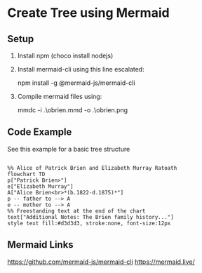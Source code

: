 # Create Tree using Mermaid

## Setup

1. Install npm (choco install nodejs)

2. Install mermaid-cli using this line escalated: 

    npm install -g @mermaid-js/mermaid-cli

3. Compile mermaid files using:


    mmdc -i .\obrien.mmd -o .\obrien.png


## Code Example

See this example for a basic tree structure


```mermaid

%% Alice of Patrick Brien and Elizabeth Murray Ratoath                                                                                                                          flowchart TD                                                                                                                                                                        p["Patrick Brien>"]                                                                                                                                                             e["Elizabeth Murray"]                                                                                                                                                           A["Alice Brien<br>*(b.1822-d.1875)*"]                                                                                                                                                                                                                                                                                                                           p -- father to --> A                                                                                                                                                            e -- mother to --> A                                                                                                                                                                                                                                                                                                                                                                                                                                                                                                                        %% Freestanding text at the end of the chart                                                                                                                                        text["Additional Notes: The Brien family history..."]                                                                                                                           style text fill:#d3d3d3, stroke:none, font-size:12px

``` 

## Mermaid Links

https://github.com/mermaid-js/mermaid-cli
https://mermaid.live/



